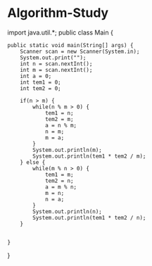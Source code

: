 # Algorithm-Study
import java.util.*;
public class Main {

	public static void main(String[] args) {
		Scanner scan = new Scanner(System.in);
		System.out.print("");
		int n = scan.nextInt();
		int m = scan.nextInt();
		int a = 0;
		int tem1 = 0;
		int tem2 = 0;
		
		if(n > m) {
			while(n % m > 0) {
				tem1 = n;
				tem2 = m;
				a = n % m;
				n = m;
				m = a;
			}
			System.out.println(m);
			System.out.println(tem1 * tem2 / m);
		} else {
			while(m % n > 0) {
				tem1 = m;
				tem2 = n;
				a = m % n;
				m = n;
				n = a;
			}
			System.out.println(n);
			System.out.println(tem1 * tem2 / n);
		}
		
		
	}

}
